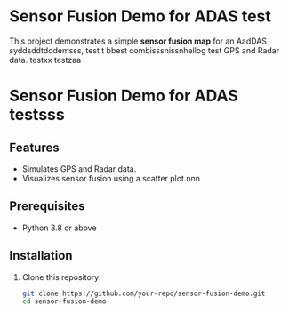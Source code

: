 # Sensor Fusion Demo for ADAS test

This project demonstrates a simple **sensor fusion map** for an AadDAS syddsddtdddemsss, test t bbest combisssnissnhellog test GPS and Radar data. testxx testzaa
# Sensor Fusion Demo for ADAS testsss

## Features
- Simulates GPS and Radar data.
- Visualizes sensor fusion using a scatter plot.nnn

## Prerequisites
- Python 3.8 or above

## Installation
1. Clone this repository:
   ```bash
   git clone https://github.com/your-repo/sensor-fusion-demo.git
   cd sensor-fusion-demo
